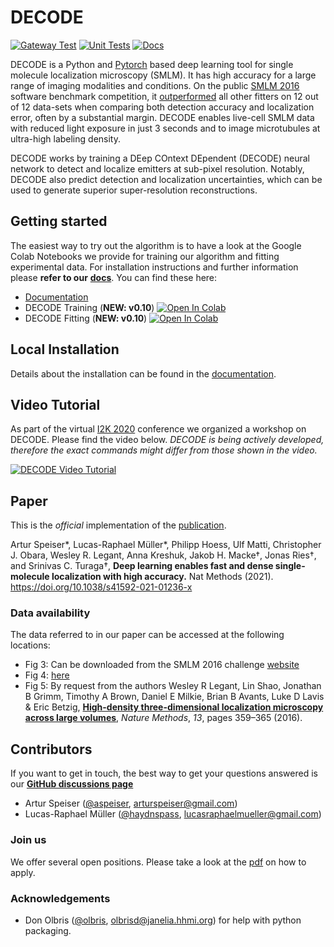 # DECODE
[![Gateway Test](https://github.com/TuragaLab/DECODE/actions/workflows/test_gateway.yml/badge.svg)](https://github.com/TuragaLab/DECODE/actions/workflows/test_gateway.yml)
[![Unit Tests](https://github.com/TuragaLab/DECODE/actions/workflows/unit_tests.yml/badge.svg)](https://github.com/TuragaLab/DECODE/actions/workflows/unit_tests.yml)
[![Docs](https://readthedocs.org/projects/decode/badge/?version=master)](https://decode.readthedocs.io/en/master/?badge=master)

DECODE is a Python and [Pytorch](http://pytorch.org/) based deep learning tool for single molecule 
localization microscopy (SMLM). It has high accuracy for a large range of imaging modalities and 
conditions. 
On the public [SMLM 2016](http://bigwww.epfl.ch/smlm/challenge2016/) software benchmark competition,
it [outperformed](http://bigwww.epfl.ch/smlm/challenge2016/leaderboard.html) all other fitters on 
12 out of 12 data-sets when comparing both detection accuracy and localization error, often by a 
substantial margin. DECODE enables live-cell SMLM data with reduced light exposure in just 3 
seconds and to image microtubules at ultra-high labeling density.

DECODE works by training a DEep COntext DEpendent (DECODE) neural network to detect and localize 
emitters at sub-pixel resolution. Notably, DECODE also predict detection and localization 
uncertainties, which can be used to generate superior super-resolution reconstructions.

## Getting started

The easiest way to try out the algorithm is to have a look at the Google Colab Notebooks we provide
for training our algorithm and fitting experimental data. For installation instructions and further 
information please **refer to our** [**docs**](https://decode.readthedocs.io).
You can find these here:

- [Documentation](https://decode.readthedocs.io)
- DECODE Training (**NEW: v0.10**) [![Open In Colab](https://colab.research.google.com/assets/colab-badge.svg)](https://colab.research.google.com/drive/1uQ7w1zaqpy9EIjUdaLyte99FJIhJ6N8E?usp=sharing)
- DECODE Fitting (**NEW: v0.10**) [![Open In Colab](https://colab.research.google.com/assets/colab-badge.svg)](https://colab.research.google.com/drive/1HAvJUL29vVuCHMZHMbU9jxd4fbLIPdhZ?usp=sharing)

## Local Installation

Details about the installation can be found in the [documentation](https://decode.readthedocs.io).

## Video Tutorial
As part of the virtual [I2K 2020](https://www.janelia.org/you-janelia/conferences/from-images-to-knowledge-with-imagej-friends) conference we organized a workshop on DECODE.
Please find the video below.
*DECODE is being actively developed, therefore the exact commands might differ from those shown in the video.*

[![DECODE Video Tutorial](https://img.youtube.com/vi/zoWsj3FCUJs/0.jpg)](https://www.youtube.com/watch?v=zoWsj3FCUJs)

## Paper
This is the *official* implementation of the [publication](https://rdcu.be/cw7uV).

Artur Speiser*, Lucas-Raphael Müller*, Philipp Hoess, Ulf Matti, Christopher J. Obara, Wesley R. Legant, Anna Kreshuk, Jakob H. Macke†, Jonas Ries†, and Srinivas C. Turaga†, **Deep learning enables fast and dense single-molecule localization with high accuracy.** Nat Methods (2021). https://doi.org/10.1038/s41592-021-01236-x

### Data availability
The data referred to in our paper can be accessed at the following locations:
- Fig 3: Can be downloaded from the SMLM 2016 challenge [website](http://bigwww.epfl.ch/smlm/challenge2016/)
- Fig 4: [here](https://oc.embl.de/index.php/s/SFM6Pc8RetX09pJ)
- Fig 5: By request from the authors Wesley R Legant, Lin Shao, Jonathan B Grimm, Timothy A Brown, Daniel E Milkie, Brian B Avants, Luke D Lavis & Eric Betzig, [**High-density three-dimensional localization microscopy across large volumes**](https://www.nature.com/articles/nmeth.3797), _Nature Methods_, *13*, pages 359–365 (2016).

## Contributors
If you want to get in touch, the best way to get your questions answered is our [**GitHub discussions page**](https://github.com/TuragaLab/DECODE/discussions)
- Artur Speiser ([@aspeiser](https://github.com/ASpeiser), arturspeiser@gmail.com)
- Lucas-Raphael Müller ([@haydnspass](https://github.com/Haydnspass), lucasraphaelmueller@gmail.com)

### Join us
We offer several open positions. Please take a look at the [pdf](https://www.embl.de/download/ries/other/Simalesam_ad.pdf) on how to apply.

### Acknowledgements
- Don Olbris ([@olbris](https://github.com/olbris), olbrisd@janelia.hhmi.org) for help with python packaging.
